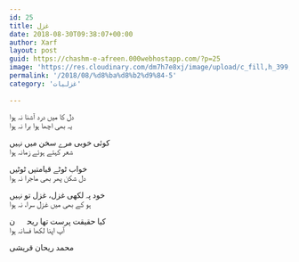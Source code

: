 ```yaml
---
id: 25
title: غزل
date: 2018-08-30T09:38:07+00:00
author: Xarf
layout: post
guid: https://chashm-e-afreen.000webhostapp.com/?p=25
image: 'https://res.cloudinary.com/dm7h7e8xj/image/upload/c_fill,h_399,w_760/v1501268554/sunrise_ttb9nk.jpg'
permalink: '/2018/08/%d8%ba%d8%b2%d9%84-5'
category: 'غزلیات'
 
---
```

 
<span style="font-family: Mehr;">دل کا میں درد آشنا نہ ہوا</span>  
<span style="font-family: Mehr;">یہ بھی اچھا ہوا برا نہ ہوا</span>

<span style="font-family: Mehr;">کوئی خوبی مرے سخن میں نہیں</span>  
<span style="font-family: Mehr;">شعر کہتے ہوئے زمانہ ہوا</span>

<span style="font-family: Mehr;">خواب ٹوٹے قیامتیں ٹوٹیں</span>  
<span style="font-family: Mehr;">دل شکن پھر بھی ماجرا نہ ہوا</span>

<span style="font-family: Mehr;">خود پہ لکھی غزل، غزل تو نہیں</span>  
<span style="font-family: Mehr;">ہو کے بھی میں غزل سرا، نہ ہوا</span>

<span style="font-family: Mehr;">کیا حقیقت پرست تھا ریحاؔن</span>  
<span style="font-family: Mehr;">آپ اپنا لکھا فسانہ ہوا</span>

<span style="font-family: Mehr;">محمد ریحان قریشی</span>
 